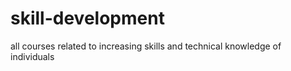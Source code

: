 # skill-development
all courses related to increasing skills and technical knowledge of individuals
